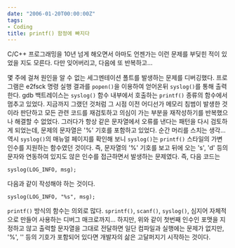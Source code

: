 ```yaml
---
date: "2006-01-20T00:00:00Z"
tags:
- Coding
title: printf() 함정에 빠지다
---
```


C/C++ 프로그래밍을 10년 넘게 해오면서 아마도 언젠가는 이런 문제를 부딪힌 적이 있었을 지도 모른다. 다만 잊어버리고, 다음에 또 반복하고...

몇 주에 걸쳐 원인을 알 수 없는 세그멘테이션 폴트를 발생하는 문제를 디버깅했다. 프로그램은 e2fsck 명령 실행 결과를 `popen()`을 이용하여 얻어온뒤 `syslog()`를 통해 출력한다. gdb 백트레이스는 `syslog()` 함수 내부에서 호출하는 `printf()` 종류의 함수에서 멈추고 있었다. 지금까지 그랬던 것처럼 그 시점 이전 어디선가 메모리 침범이 발생한 것이라 판단하고 모든 관련 코드를 재검토하고 의심이 가는 부분을 재작성하기를 반복했으나 해결할 수 없었다. 그러다가 항상 같은 문자열에서 오류를 낸다는 패턴을 다시 검토하게 되었는데, 문제의 문자열은 '%' 기호를 포함하고 있었다. 순간 머리를 스치는 생각... 역시 `syslog()`의 매뉴얼 페이지를 확인해 보니 `syslog()`는 `printf()` 스타일의 가변 인수를 지원하는 함수였던 것이다. 즉, 문자열의 '%' 기호를 보고 뒤에 오는 's', 'd' 등의 문자와 연동하여 있지도 않은 인수를 접근하면서 발생하는 문제였다. 즉, 다음 코드는

    syslog(LOG_INFO, msg);

다음과 같이 작성해야 하는 것이다.

    syslog(LOG_INFO, "%s", msg);

`printf()` 방식의 함수는 의외로 많다. `sprintf()`, `scanf()`, `syslog()`, 심지어 자체적으로 만들어 사용하는 디버그 매크로까지... 하지만, 위와 같이 첫번째 인수인 포맷을 지정하고 않고 출력할 문자열을 그대로 전달하면 일단 컴파일과 실행에는 문제가 없지만, '%', '' 등의 기호가 포함되어 있다면 개발자의 삶은 고달퍼지기 시작하는 것이다.
